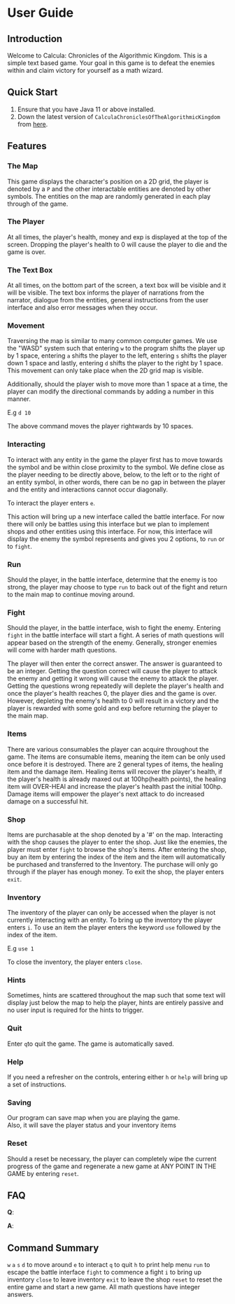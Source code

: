 # User Guide

## Introduction

Welcome to Calcula: Chronicles of the Algorithmic Kingdom. This is a simple text based
game. Your goal in this game is to defeat the enemies within and claim victory for yourself as a 
math wizard.

## Quick Start


1. Ensure that you have Java 11 or above installed.
1. Down the latest version of `CalculaChroniclesOfTheAlgorithmicKingdom` from [here](https://github.com/AY2324S2-CS2113-W12-3/tp/releases).

## Features 

### The Map
This game displays the character's position on a 2D grid, the player is denoted by a `P` 
and the other interactable entities are denoted by other symbols. The entities on the map are randomly generated in each
play through of the game.

### The Player
At all times, the player's health, money and exp is displayed at the top of the screen. Dropping the player's health 
to 0 will cause the player to die and the game is over. 

### The Text Box
At all times, on the bottom part of the screen, a text box will be visible and it will be visible. The text box informs
the player of narrations from the narrator, dialogue from the entities, general instructions from the user interface and
also error messages when they occur.

### Movement
Traversing the map is similar to many common computer games. We use the "WASD" system such that
entering `w` to the program shifts the player up by 1 space, entering `a` shifts the player to the left,
entering `s` shifts the player down 1 space and lastly, entering `d` shifts the player to the right by 1 space.
This movement can only take place when the 2D grid map is visible.

Additionally, should the player wish to move more than 1 space at a time, the player can modify the directional commands
by adding a number in this manner.

E.g `d 10`

The above command moves the player rightwards by 10 spaces.


### Interacting 

To interact with any entity in the game the player first has to move towards the symbol and be within close proximity
to the symbol. We define close as the player needing to be directly above, below, to the left or to the right of an
entity symbol, in other words, there can be no gap in between the player and the entity and interactions cannot occur
diagonally. 

To interact the player enters `e`. 

This action will bring up a new interface called the battle interface. For now there will only be battles using this 
interface but we plan to implement shops and other entities using this interface. For now, this interface will display 
the enemy the symbol represents and gives you 2 options, to `run` or to `fight`.

### Run 

Should the player, in the battle interface, determine that the enemy is too strong, the player may choose to type `run` 
to back out of the fight and return to the main map to continue moving around.

### Fight

Should the player, in the battle interface, wish to fight the enemy. Entering `fight` in the battle interface will 
start a fight. A series of math questions will appear based on the strength of the enemy. Generally, stronger enemies
will come with harder math questions. 

The player will then enter the correct answer. The answer is guaranteed to be an integer. Getting the question correct
will cause the player to attack the enemy and getting it wrong will cause the enemy to attack the player. Getting the 
questions wrong repeatedly will deplete the player's health and once the player's health reaches 0, the player dies and 
the game is over. However, depleting the enemy's health to 0 will result in a victory and the player is rewarded with 
some gold and exp before returning the player to the main map. 


### Items

There are various consumables the player can acquire throughout the game. The items are consumable items, meaning the
item can be only used once before it is destroyed. There are 2 general types of items, the healing item and the damage 
item. Healing items will recover the player's health, if the player's health is already maxed out at 
100hp(health points), the healing item will OVER-HEAl and increase the player's health past the initial 100hp. Damage
items will empower the player's next attack to do increased damage on a successful hit. 

### Shop

Items are purchasable at the shop denoted by a '#' on the map. Interacting with the shop causes the player to enter the
shop. Just like the enemies, the player must enter `fight` to browse the shop's items. After entering the shop, buy an 
item by entering the index of the item and the item will automatically be purchased and transferred to the Inventory.
The purchase will only go through if the player has enough money. To exit the shop, the player enters `exit`.

### Inventory

The inventory of the player can only be accessed when the player is not currently interacting with an entity. To bring
up the inventory the player enters `i`. To use an item the player enters the keyword `use` followed by the index of the 
item.

E.g `use 1`

To close the inventory, the player enters `close`.

### Hints

Sometimes, hints are scattered throughout the map such that some text will display just below the map to help the 
player, hints are entirely passive and no user input is required for the hints to trigger.

### Quit

Enter `q`to quit the game. The game is automatically saved.


### Help

If you need a refresher on the controls, entering either `h` or `help` will bring up a set of instructions.

### Saving

Our program can save map when you are playing the game.  
Also, it will save the player status and your inventory items

### Reset

Should a reset be necessary, the player can completely wipe the current progress of the game and regenerate a new game 
at ANY POINT IN THE GAME by entering `reset`.






## FAQ

**Q**: 

**A**: 

## Command Summary

`w` `a` `s` `d` to move around
`e` to interact
`q` to quit
`h` to print help menu
`run` to escape the battle interface
`fight` to commence a fight
`i` to bring up inventory
`close` to leave inventory
`exit` to leave the shop
`reset` to reset the entire game and start a new game.
 All math questions have integer answers.
